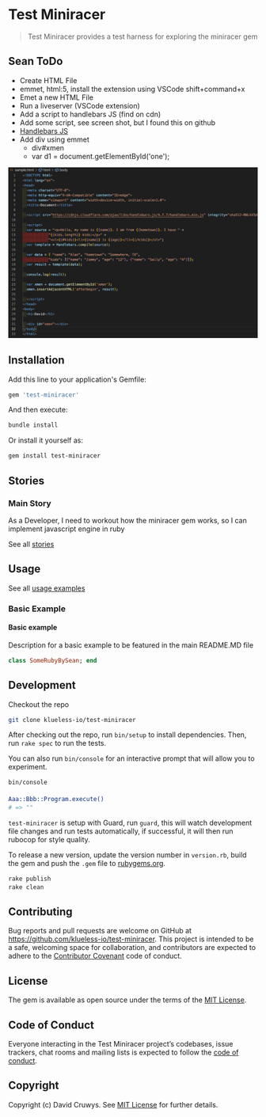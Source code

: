 # Test Miniracer

> Test Miniracer provides a test harness for exploring the miniracer gem

## Sean ToDo

- Create HTML File
- emmet, html:5, install the extension using VSCode shift+command+x
- Emet a new HTML File
- Run a liveserver (VSCode extension)
- Add a script to handlebars JS (find on cdn)
- Add some script, see screen shot, but I found this on github
- [Handlebars JS](https://github.com/helpers/handlebars-helpers)
- Add div using emmet
  - div#xmen
  - var d1 = document.getElementById('one');

![](./sample1.png)

## Installation

Add this line to your application's Gemfile:

```ruby
gem 'test-miniracer'
```

And then execute:

```bash
bundle install
```

Or install it yourself as:

```bash
gem install test-miniracer
```

## Stories

### Main Story

As a Developer, I need to workout how the miniracer gem works, so I can implement javascript engine in ruby

See all [stories](./STORIES.md)

## Usage

See all [usage examples](./USAGE.md)

### Basic Example

#### Basic example

Description for a basic example to be featured in the main README.MD file

```ruby
class SomeRubyBySean; end
```

## Development

Checkout the repo

```bash
git clone klueless-io/test-miniracer
```

After checking out the repo, run `bin/setup` to install dependencies. Then, run `rake spec` to run the tests.

You can also run `bin/console` for an interactive prompt that will allow you to experiment.

```bash
bin/console

Aaa::Bbb::Program.execute()
# => ""
```

`test-miniracer` is setup with Guard, run `guard`, this will watch development file changes and run tests automatically, if successful, it will then run rubocop for style quality.

To release a new version, update the version number in `version.rb`, build the gem and push the `.gem` file to [rubygems.org](https://rubygems.org).

```bash
rake publish
rake clean
```

## Contributing

Bug reports and pull requests are welcome on GitHub at https://github.com/klueless-io/test-miniracer. This project is intended to be a safe, welcoming space for collaboration, and contributors are expected to adhere to the [Contributor Covenant](http://contributor-covenant.org) code of conduct.

## License

The gem is available as open source under the terms of the [MIT License](https://opensource.org/licenses/MIT).

## Code of Conduct

Everyone interacting in the Test Miniracer project’s codebases, issue trackers, chat rooms and mailing lists is expected to follow the [code of conduct](https://github.com/klueless-io/test-miniracer/blob/master/CODE_OF_CONDUCT.md).

## Copyright

Copyright (c) David Cruwys. See [MIT License](LICENSE.txt) for further details.
